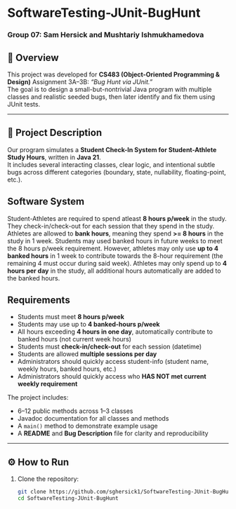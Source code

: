# SoftwareTesting-JUnit-BugHunt
### Group 07: Sam Hersick and Mushtariy Ishmukhamedova  

## 📘 Overview  
This project was developed for **CS483 (Object-Oriented Programming & Design)** Assignment 3A–3B: *“Bug Hunt via JUnit.”*  
The goal is to design a small-but-nontrivial Java program with multiple classes and realistic seeded bugs, then later identify and fix them using JUnit tests.

---

## 🧩 Project Description  
Our program simulates a **Student Check-In System for Student-Athlete Study Hours**, written in **Java 21**.  
It includes several interacting classes, clear logic, and intentional subtle bugs across different categories (boundary, state, nullability, floating-point, etc.).  

## Software System
Student-Athletes are required to spend atleast **8 hours p/week** in the study. They check-in/check-out for each session that they spend in the study. Athletes are allowed to **bank hours**, meaning they spend **>= 8 hours** in the study in 1 week. Students may used banked hours in future weeks to meet the 8 hours p/week requirement. However, athletes may only use **up to 4 banked hours** in 1 week to contribute towards the 8-hour requirement (the remaining 4 must occur during said week). Athletes may only spend up to **4 hours per day** in the study, all additional hours automatically are added to the banked hours.

## Requirements
- Students must meet **8 hours p/week**
- Students may use up to **4 banked-hours p/week**
- All hours exceeding **4 hours in one day**, automatically contribute to banked hours (not current week hours)
- Students must **check-in/check-out** for each session (datetime)
- Students are allowed **multiple sessions per day**
- Administrators should quickly access student-info (student name, weekly hours, banked hours, etc.)
- Administrators should quickly access who **HAS NOT met current weekly requirement**

The project includes:
- 6–12 public methods across 1–3 classes  
- Javadoc documentation for all classes and methods  
- A `main()` method to demonstrate example usage  
- A **README** and **Bug Description** file for clarity and reproducibility  

---

## ⚙️ How to Run  
1. Clone the repository:
   ```bash
   git clone https://github.com/sghersick1/SoftwareTesting-JUnit-BugHunt.git
   cd SoftwareTesting-JUnit-BugHunt
